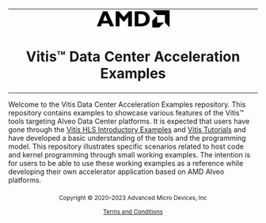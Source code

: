 <table width="100%">
 <tr width="100%">
    <td align="center"><img src="https://raw.githubusercontent.com/Xilinx/Image-Collateral/main/xilinx-logo.png" width="30%"/><h1>Vitis™ Data Center Acceleration Examples</h1>
    </td>
 </tr>
</table>

Welcome to the Vitis Data Center Acceleration Examples repository. This repository contains examples to showcase various features of the Vitis™ tools targeting Alveo Data Center platforms. It is expected that users have gone through the [Vitis HLS Introductory Examples](https://github.com/Xilinx/Vitis-HLS-Introductory-Examples) and [Vitis Tutorials](https://github.com/Xilinx/Vitis-Tutorials) and have developed a basic understanding of the tools and the programming model. This repository illustrates specific scenarios related to host code and kernel programming through small working examples. The intention is for users to be able to use these working examples as a reference while developing their own accelerator application based on AMD Alveo platforms. 


<p class="sphinxhide" align="center"><sub>Copyright © 2020–2023 Advanced Micro Devices, Inc</sub></p>

<p class="sphinxhide" align="center"><sup><a href="https://www.amd.com/en/corporate/copyright">Terms and Conditions</a></sup></p>
